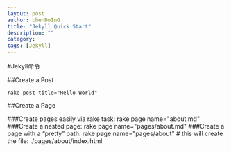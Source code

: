 ```yaml
---
layout: post
author: chenDoInG
title: "Jekyll Quick Start"
description: ""
category: 
tags: [Jekyll]
---
```


#Jekyll命令

##Create a Post

    rake post title="Hello World"

##Create a Page

###Create pages easily via rake task:
    rake page name="about.md"
###Create a nested page:
     rake page name="pages/about.md"
###Create a page with a “pretty” path:
    rake page name="pages/about"
    # this will create the file: ./pages/about/index.html

    